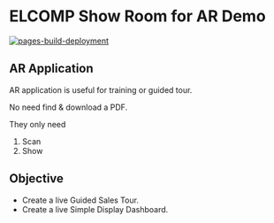 # ELCOMP Show Room for AR Demo

[![pages-build-deployment](https://github.com/xkid/elcomp/actions/workflows/pages/pages-build-deployment/badge.svg)](https://github.com/xkid/elcomp/actions/workflows/pages/pages-build-deployment)

## AR Application
AR application is useful for training or guided tour.

No need find & download a PDF.

They only need
1. Scan
2. Show

## Objective
- Create a live Guided Sales Tour.
- Create a live Simple Display Dashboard.
